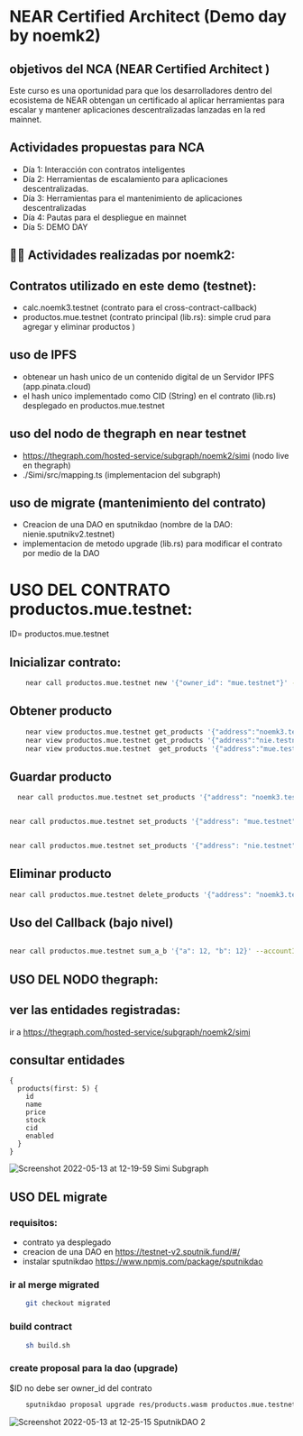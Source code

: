 # NEAR Certified Architect (Demo day by noemk2)


## objetivos del NCA (NEAR Certified Architect )
Este curso es una oportunidad para que los desarrolladores dentro del ecosistema de NEAR obtengan un certificado al aplicar herramientas para escalar y mantener aplicaciones descentralizadas lanzadas en la red mainnet.

## Actividades propuestas para NCA
- Día 1: Interacción con contratos inteligentes
- Día 2: Herramientas de escalamiento para aplicaciones descentralizadas.
- Día 3: Herramientas para el mantenimiento de aplicaciones descentralizadas
- Día 4: Pautas para el despliegue en mainnet
- Día 5: DEMO DAY


## 👨‍💻  Actividades realizadas por noemk2:

## Contratos utilizado en este demo (testnet):
- calc.noemk3.testnet (contrato para el cross-contract-callback)
- productos.mue.testnet (contrato principal (lib.rs): simple crud para agregar y eliminar productos )

## uso de IPFS
- obtenear un hash unico de un contenido digital de un Servidor IPFS (app.pinata.cloud)
- el hash unico implementado como CID (String) en el contrato (lib.rs) desplegado en productos.mue.testnet

## uso del nodo de thegraph en near testnet
- https://thegraph.com/hosted-service/subgraph/noemk2/simi (nodo live en thegraph)
- ./Simi/src/mapping.ts (implementacion del subgraph) 


## uso de migrate (mantenimiento del contrato)
- Creacion de una DAO en sputnikdao (nombre de la DAO: nienie.sputnikv2.testnet)
- implementacion de metodo upgrade (lib.rs) para modificar el contrato por medio de la DAO


# USO DEL CONTRATO productos.mue.testnet:

ID= productos.mue.testnet
<br>


## Inicializar contrato:
```sh
    near call productos.mue.testnet new '{"owner_id": "mue.testnet"}' --accountId $YOUR_ACCOUNT.testnet
```

## Obtener producto
```sh
    near view productos.mue.testnet get_products '{"address":"noemk3.testnet"}'
    near view productos.mue.testnet get_products '{"address":"nie.testnet"}'
    near view productos.mue.testnet  get_products '{"address":"mue.testnet"}'
```

## Guardar producto

```sh
  near call productos.mue.testnet set_products '{"address": "noemk3.testnet", "name": "phone 5", "price": 520, "stock": 50,"cid": "QmUWe3CW6NoFimZ34xWCKdzrveCD5zqExTAUeFzJ6nbDYp" }' --accountId mue.testnet


near call productos.mue.testnet set_products '{"address": "mue.testnet", "name": "phone 1", "price": 10, "stock": 10,"cid": "Qmb7VQPf7KFnXSQed5LWWQoCzmqvsQQoaEjd98wGweppvE" }' --accountId mue.testnet


near call productos.mue.testnet set_products '{"address": "nie.testnet", "name": "phone 4", "price": 40, "stock": 40,"cid": "Qmb7VQPf7KFnXSQed5LWWQoCzmqvsQQoaEjd98wGweppvE" }' --accountId mue.testnet

```

## Eliminar producto

```sh
near call productos.mue.testnet delete_products '{"address": "noemk3.testnet"}' --accountId mue.testnet
```

## Uso del Callback (bajo nivel)

```sh

near call productos.mue.testnet sum_a_b '{"a": 12, "b": 12}' --accountId mue.testnet

```


## USO DEL NODO thegraph:

## ver las entidades registradas:
ir a https://thegraph.com/hosted-service/subgraph/noemk2/simi

## consultar entidades

```
{
  products(first: 5) {
    id
    name
    price
    stock
    cid
    enabled
  }
}

```


![Screenshot 2022-05-13 at 12-19-59 Simi Subgraph](https://user-images.githubusercontent.com/37389982/168335902-3319c71d-90cb-4b23-9e57-bd54caa40253.png)



## USO DEL migrate

### requisitos:
- contrato ya desplegado 
- creacion de una DAO en https://testnet-v2.sputnik.fund/#/ 
- instalar sputnikdao https://www.npmjs.com/package/sputnikdao


### ir al merge migrated

```sh
	git checkout migrated 
```
### build contract
```sh
    sh build.sh
```
### create proposal para la dao (upgrade)
$ID no debe ser owner_id del contrato

```sh
	sputnikdao proposal upgrade res/products.wasm productos.mue.testnet --daoAcc nienie --accountId $ID.testnet
```

![Screenshot 2022-05-13 at 12-25-15 SputnikDAO 2](https://user-images.githubusercontent.com/37389982/168336233-4ba0f85d-8491-4980-ac1f-c92bec0dff97.png)


